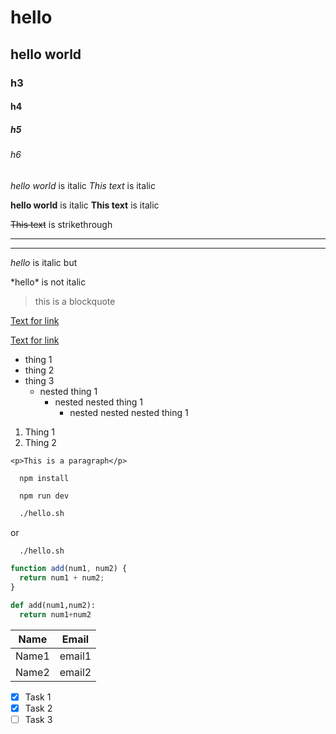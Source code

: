 <!-- Header -->

# hello

## hello world

### h3

#### h4

##### h5

###### h6

<!-- Italic -->
<!-- we can also use * for italic

for example :

*hello*

will return "hello" in italic but when we save it vscode automatically converts it into the second style which uses underscore

-->

_hello world_ is italic
_This text_ is italic

<!-- Strong text -->
<!--
We can also use double underscore for strong text
like


__hello__


will display "hello" as a strong text
but when we save it vs code converts it into first style which uses double asterisk **

-->

**hello world** is italic
**This text** is italic

<!-- Strikethrough -->
<!-- we use double tilda for strikethrough -->

~~This text~~ is strikethrough

<!-- Horizontal Rule -->
<!-- we can use

triple hyphen ---

or


triple underscore

but when saved vsCode converts triple underscore to triple hyphen


-->

---

---

<!-- We can escape the characters using backslash -->

_hello_ is italic
but

\*hello\* is not italic

<!-- Blockquotes -->

> this is a blockquote

<!-- Links

text for link goes inside []

and the link goes inside () adjacent to []

and the title should be next to the link in double quotes (or single quotes)

title will be shown when the mouse hovers over the link


-->

[Text for link](https://www.google.com)

[Text for link](https://www.google.com "Google")

<!-- Unordered list

We can use asterisk or hyphen

* thing 1
* thing 2
* thing 3

or

- thing 1
- thing 2
- thing 3

but when saved vscode converts it into hyphen

-->

- thing 1
- thing 2
- thing 3
  - nested thing 1
    - nested nested thing 1
      - nested nested nested thing 1

<!-- Ordered list

Nested list "Don't know"


-->

1. Thing 1
1. Thing 2

<!-- Inline Code Block -->

`<p>This is a paragraph</p>`

<!-- Images -->
<!-- similar to links but we have to put an exclamation mark before square brackets -->

<!-- ![Markdown Logo](https://markdown-here.com/img/icon256.png) -->

<!-- Github Markdown -->

<!-- Code Blocks -->

```
  npm install

  npm run dev
```

<!-- For Code blocks of bash language -->

```bash
  ./hello.sh
```

or

```BASH
  ./hello.sh
```

<!-- For Code blocks of javascript language -->

```javascript
function add(num1, num2) {
  return num1 + num2;
}
```

<!-- For Code blocks of python language -->

```python
def add(num1,num2):
  return num1+num2
```

<!-- Tables -->

| Name  | Email  |
| ----- | ------ |
| Name1 | email1 |
| Name2 | email2 |

<!-- Task Lists -->
<!--
Checked box has an x inside the square brackets
non-checked boxes has a space inside the square brackets

-->

- [x] Task 1
- [x] Task 2
- [ ] Task 3
